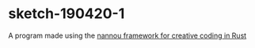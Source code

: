 # sketch-190420-1
A program made using the [nannou framework for creative coding in Rust](https://nannou.cc)
